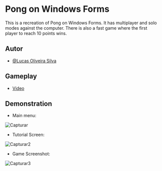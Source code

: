 
# Pong on Windows Forms

This is a recreation of Pong on Windows Forms. It has multiplayer and solo modes against the computer. There is also a fast game where the first player to reach 10 points wins.




## Autor

- [@Lucas Oliveira Silva](https://github.com/Lucas-O-S)

## Gameplay

- [Video](https://www.youtube.com/watch?v=QpX3KVFu1UY&t=32s)

## Demonstration

- Main menu:
  
![Capturar](https://github.com/Lucas-O-S/Pong-on-Windows-Forms/assets/127321390/278904a3-8533-4f68-b780-906009d1f6cf)

- Tutorial Screen:
  
![Capturar2](https://github.com/Lucas-O-S/Pong-on-Windows-Forms/assets/127321390/2ff00c36-b48b-4e13-8ca7-a90401c85a81)

- Game Screenshot:
  
![Capturar3](https://github.com/Lucas-O-S/Pong-on-Windows-Forms/assets/127321390/aee9ddfc-040d-4fdd-89e7-bdab58a086f3)


